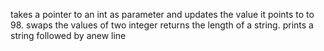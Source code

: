 takes a pointer to an int as parameter and updates the value it points to to 98.
swaps  the values of two integer
returns the length of a string.
prints a string followed by anew line
